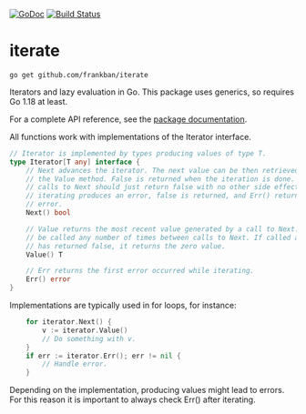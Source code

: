 [![GoDoc](https://godoc.org/github.com/frankban/iterate?status.svg)](https://godoc.org/github.com/frankban/iterate)
[![Build Status](https://github.com/frankban/iterate/actions/workflows/ci.yaml/badge.svg)](https://github.com/frankban/iterate/actions/workflows/ci.yaml)

# iterate

`go get github.com/frankban/iterate`

Iterators and lazy evaluation in Go.
This package uses generics, so requires Go 1.18 at least.

For a complete API reference, see the [package documentation](https://pkg.go.dev/github.com/frankban/iterate).

All functions work with implementations of the Iterator interface.

```go
// Iterator is implemented by types producing values of type T.
type Iterator[T any] interface {
	// Next advances the iterator. The next value can be then retrieved using
	// the Value method. False is returned when the iteration is done. Further
	// calls to Next should just return false with no other side effects. When
	// iterating produces an error, false is returned, and Err() returns the
	// error.
	Next() bool

	// Value returns the most recent value generated by a call to Next. It may
	// be called any number of times between calls to Next. If called after Next
	// has returned false, it returns the zero value.
	Value() T

	// Err returns the first error occurred while iterating.
	Err() error
}
```
Implementations are typically used in for loops, for instance:
```go
    for iterator.Next() {
        v := iterator.Value()
        // Do something with v.
    }
    if err := iterator.Err(); err != nil {
        // Handle error.
    }
```
Depending on the implementation, producing values might lead to errors. For this
reason it is important to always check Err() after iterating.

